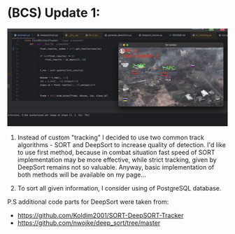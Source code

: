
# (BCS) Update 1:

![](bcs_images/title.jpg)

1) Instead of custom "tracking" I decided to use two common track algorithms - SORT and DeepSort
to increase quality of detection. I'd like to use first method, because in combat situation fast speed
of SORT implementation may be more effective, while strict tracking, given by DeepSort remains not so valuable.
Anyway, basic implementation of both methods will be available on my page... 

2) To sort all given information, I consider using of PostgreSQL database. 

P.S additional code parts for DeepSort were taken from: 
- https://github.com/Koldim2001/SORT-DeepSORT-Tracker
- https://github.com/nwojke/deep_sort/tree/master